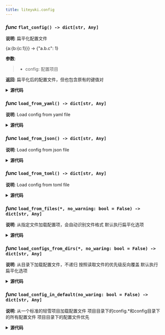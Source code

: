 ```yaml
---
title: liteyuki.config
---
```

### *func* `flat_config() -> dict[str, Any]`



**说明**: 扁平化配置文件

{a:{b:{c:1}}} -> {"a.b.c": 1}

**参数**:
> - config: 配置项目  

**返回**: 扁平化后的配置文件，但也包含原有的键值对


<details>
<summary> <b>源代码</b> </summary>

```python
def flat_config(config: dict[str, Any]) -> dict[str, Any]:
    """
    扁平化配置文件

    {a:{b:{c:1}}} -> {"a.b.c": 1}
    Args:
        config: 配置项目

    Returns:
        扁平化后的配置文件，但也包含原有的键值对
    """
    new_config = copy.deepcopy(config)
    for key, value in config.items():
        if isinstance(value, dict):
            for k, v in flat_config(value).items():
                new_config[f'{key}.{k}'] = v
    return new_config
```
</details>

### *func* `load_from_yaml() -> dict[str, Any]`



**说明**: Load config from yaml file


<details>
<summary> <b>源代码</b> </summary>

```python
def load_from_yaml(file_: str) -> dict[str, Any]:
    """
    Load config from yaml file

    """
    logger.debug(f'Loading YAML config from {file_}')
    config = yaml.safe_load(open(file_, 'r', encoding='utf-8'))
    return flat_config(config if config is not None else {})
```
</details>

### *func* `load_from_json() -> dict[str, Any]`



**说明**: Load config from json file


<details>
<summary> <b>源代码</b> </summary>

```python
def load_from_json(file_: str) -> dict[str, Any]:
    """
    Load config from json file
    """
    logger.debug(f'Loading JSON config from {file_}')
    config = json.load(open(file_, 'r', encoding='utf-8'))
    return flat_config(config if config is not None else {})
```
</details>

### *func* `load_from_toml() -> dict[str, Any]`



**说明**: Load config from toml file


<details>
<summary> <b>源代码</b> </summary>

```python
def load_from_toml(file_: str) -> dict[str, Any]:
    """
    Load config from toml file
    """
    logger.debug(f'Loading TOML config from {file_}')
    config = toml.load(open(file_, 'r', encoding='utf-8'))
    return flat_config(config if config is not None else {})
```
</details>

### *func* `load_from_files(*, no_warning: bool = False) -> dict[str, Any]`



**说明**: 从指定文件加载配置项，会自动识别文件格式
默认执行扁平化选项


<details>
<summary> <b>源代码</b> </summary>

```python
def load_from_files(*files: str, no_warning: bool=False) -> dict[str, Any]:
    """
    从指定文件加载配置项，会自动识别文件格式
    默认执行扁平化选项
    """
    config = {}
    for file in files:
        if os.path.exists(file):
            if file.endswith(('.yaml', 'yml')):
                config.update(load_from_yaml(file))
            elif file.endswith('.json'):
                config.update(load_from_json(file))
            elif file.endswith('.toml'):
                config.update(load_from_toml(file))
            elif not no_warning:
                logger.warning(f'Unsupported config file format: {file}')
        elif not no_warning:
            logger.warning(f'Config file not found: {file}')
    return config
```
</details>

### *func* `load_configs_from_dirs(*, no_waring: bool = False) -> dict[str, Any]`



**说明**: 从目录下加载配置文件，不递归
按照读取文件的优先级反向覆盖
默认执行扁平化选项


<details>
<summary> <b>源代码</b> </summary>

```python
def load_configs_from_dirs(*directories: str, no_waring: bool=False) -> dict[str, Any]:
    """
    从目录下加载配置文件，不递归
    按照读取文件的优先级反向覆盖
    默认执行扁平化选项
    """
    config = {}
    for directory in directories:
        if not os.path.exists(directory):
            if not no_waring:
                logger.warning(f'Directory not found: {directory}')
            continue
        for file in os.listdir(directory):
            if file.endswith(_SUPPORTED_CONFIG_FORMATS):
                config.update(load_from_files(os.path.join(directory, file), no_warning=no_waring))
    return config
```
</details>

### *func* `load_config_in_default(no_waring: bool = False) -> dict[str, Any]`



**说明**: 从一个标准的轻雪项目加载配置文件
项目目录下的config.*和config目录下的所有配置文件
项目目录下的配置文件优先


<details>
<summary> <b>源代码</b> </summary>

```python
def load_config_in_default(no_waring: bool=False) -> dict[str, Any]:
    """
    从一个标准的轻雪项目加载配置文件
    项目目录下的config.*和config目录下的所有配置文件
    项目目录下的配置文件优先
    """
    config = load_configs_from_dirs('config', no_waring=no_waring)
    config.update(load_from_files('config.yaml', 'config.toml', 'config.json', 'config.yml', no_warning=no_waring))
    return config
```
</details>

